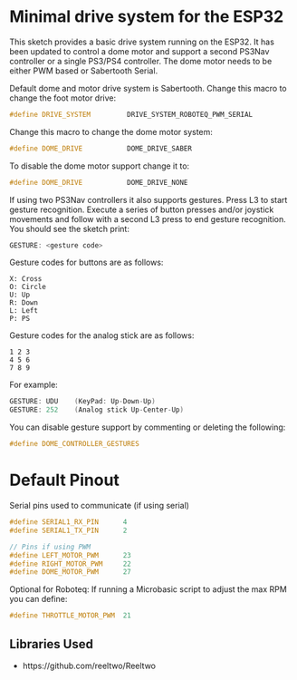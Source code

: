 # Minimal drive system for the ESP32 #

This sketch provides a basic drive system running on the ESP32. It has been updated to control a dome motor and support a second PS3Nav controller or a single PS3/PS4 controller. The dome motor needs to be either PWM based or Sabertooth Serial.

Default dome and motor drive system is Sabertooth. Change this macro to change the foot motor drive:

```C++
#define DRIVE_SYSTEM         DRIVE_SYSTEM_ROBOTEQ_PWM_SERIAL
```

Change this macro to change the dome motor system:

```C++
#define DOME_DRIVE           DOME_DRIVE_SABER
```

To disable the dome motor support change it to:

```C++
#define DOME_DRIVE           DOME_DRIVE_NONE
```


If using two PS3Nav controllers it also supports gestures. Press L3 to start gesture recognition. Execute a series of button presses and/or joystick movements and follow with a second L3 press to end gesture recognition. You should see the sketch print:

```C++
GESTURE: <gesture code>
```

Gesture codes for buttons are as follows:

	X: Cross
	O: Circle
	U: Up
	R: Down
	L: Left
	P: PS

Gesture codes for the analog stick are as follows:

	1 2 3
	4 5 6
	7 8 9

For example:
```C++
GESTURE: UDU	(KeyPad: Up-Down-Up)
GESTURE: 252	(Analog stick Up-Center-Up)
```

You can disable gesture support by commenting or deleting the following:

```C++
#define DOME_CONTROLLER_GESTURES
```


# Default Pinout #

Serial pins used to communicate (if using serial)

```C++
#define SERIAL1_RX_PIN 	    4
#define SERIAL1_TX_PIN 	    2

// Pins if using PWM
#define LEFT_MOTOR_PWM      23
#define RIGHT_MOTOR_PWM     22
#define DOME_MOTOR_PWM      27
```

Optional for Roboteq:
If running a Microbasic script to adjust the max RPM you can define:

```C++
#define THROTTLE_MOTOR_PWM  21
```

## Libraries Used

<ul>
<li>https://github.com/reeltwo/Reeltwo</li>
</ul>
